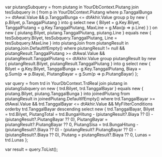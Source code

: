 

var piutangSubquery = from piutang in YourDbContext.Piutang
                      join tesSubquery in (
                          from p in YourDbContext.Piutang
                          where p.TanggalBunga >= dtAwal.Value && p.TanggalBunga <= dtAkhir.Value
                          group p by new { p.Bilyet, p.TanggalPiutang } into g
                          select new
                          {
                              Bilyet = g.Key.Bilyet,
                              TanggalPiutang = g.Key.TanggalPiutang,
                              MaxLine = g.Max(p => p.Line)
                          }
                      ) on new { piutang.Bilyet, piutang.TanggalPiutang, piutang.Line } equals new { tesSubquery.Bilyet, tesSubquery.TanggalPiutang, Line = tesSubquery.MaxLine }
                      into piutangJoin
                      from piutangResult in piutangJoin.DefaultIfEmpty()
                      where piutangResult != null && piutangResult.TanggalPiutang >= dtAwal.Value && piutangResult.TanggalPiutang <= dtAkhir.Value
                      group piutangResult by new { piutangResult.Bilyet, piutangResult.TanggalPiutang } into g
                      select new
                      {
                          Bilyet = g.Key.Bilyet,
                          TanggalBunga = g.Key.TanggalPiutang,
                          Biaya = g.Sum(p => p.Biaya),
                          PiutangBayar = g.Sum(p => p.PiutangBayar)
                      };

var query = from trd in YourDbContext.TrdReal
            join piutang in piutangSubquery on new { trd.Bilyet, trd.TanggalBayar } equals new { piutang.Bilyet, piutang.TanggalBunga } into joinedPiutang
            from piutangResult in joinedPiutang.DefaultIfEmpty()
            where trd.TanggalBayar >= dtAwal.Value && trd.TanggalBayar <= dtAkhir.Value && MyFilterConditions
            orderby trd.TanggalBayar descending
            select new
            {
                trd.TanggalBayar,
                Bilyet = trd.Bilyet,
                PiutangTotal = trd.BungaHitung - (piutangResult?.Biaya ?? 0) - (piutangResult?.PiutangBayar ?? 0),
                PiutangBayar = piutangResult?.PiutangBayar ?? 0,
                PiutangSisa = trd.BungaHitung - (piutangResult?.Biaya ?? 0) - (piutangResult?.PiutangBayar ?? 0) - (piutangResult?.Biaya ?? 0),
                Piutang = piutangResult?.Biaya ?? 0,
                Lunas = trd.Lunas
            };

var result = query.ToList();
